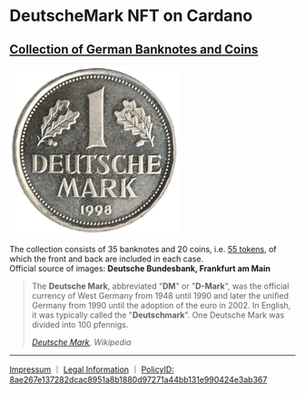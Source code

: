 # **DeutscheMark NFT on Cardano**

## [Collection of German Banknotes and Coins](https://cexplorer.io/policy/8ae267e137282dcac8951a8b1880d97271a44bb131e990424e3ab367)

![1 Deutsche Mark](deutsche_mark_1.png)

The collection consists of 35 banknotes and 20 coins, i.e. [55 tokens](https://cexplorer.io/policy/8ae267e137282dcac8951a8b1880d97271a44bb131e990424e3ab367), of which the front and back are included in each case.  
Official source of images: **Deutsche Bundesbank, Frankfurt am Main**

> The **Deutsche Mark**, abbreviated "**DM**" or "**D-Mark**", was the official currency of West Germany from 1948
> until 1990 and later the unified Germany from 1990 until the adoption of the euro in 2002. In 
> English, it was typically called the "**Deutschmark**". One Deutsche Mark was divided into 100 pfennigs.
>  
> *[Deutsche Mark](https://en.wikipedia.org/w/index.php?title=Deutsche_Mark&oldid=1123406579), Wikipedia*

---

[Impressum](https://philipphenkel.github.io/impressum/) ｜ [Legal Information](https://philipphenkel.github.io/impressum/) ｜ [PolicyID: 8ae267e137282dcac8951a8b1880d97271a44bb131e990424e3ab367](https://pool.pm/policy/8ae267e137282dcac8951a8b1880d97271a44bb131e990424e3ab367)
